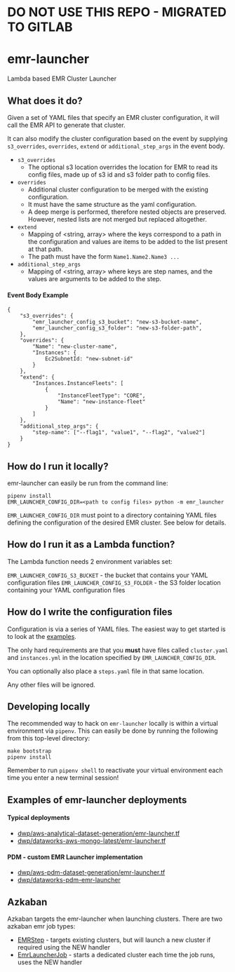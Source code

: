 # DO NOT USE THIS REPO - MIGRATED TO GITLAB

# emr-launcher
Lambda based EMR Cluster Launcher

## What does it do?

Given a set of YAML files that specify an EMR cluster configuration, it will
call the EMR API to generate that cluster.

It can also modify the cluster configuration based on the event by supplying `s3_overrides`, `overrides`,
`extend` or `additional_step_args` in the event body.

 * `s3_overrides`
    * The optional s3 location overrides the location for EMR to read its config files, made up of s3 id and s3 folder path to config files.
 * `overrides`
    * Additional cluster configuration to be merged with the existing configuration.
    * It must have the same structure as the yaml configuration.
    * A deep merge is performed, therefore nested objects are preserved. However,
     nested lists are not merged but replaced altogether.
* `extend`
    * Mapping of <string, array> where the keys correspond to a path in the configuration
    and values are items to be added to the list present at that path.
    * The path must have the form `Name1.Name2.Name3 ...` 
* `additional_step_args`
    * Mapping of <string, array> where keys are step names, and the values are
    arguments to be added to the step.


#### Event Body Example
```$json
{
    "s3_overrides": {
        "emr_launcher_config_s3_bucket": "new-s3-bucket-name",
        "emr_launcher_config_s3_folder": "new-s3-folder-path",
    },
    "overrides": {
        "Name": "new-cluster-name",
        "Instances": {
            Ec2SubnetId: "new-subnet-id"
        }
    },
    "extend": {
        "Instances.InstanceFleets": [
            {
                "InstanceFleetType": "CORE",
                "Name": "new-instance-fleet"
            }
        ]
    },
    "additional_step_args": {
        "step-name": ["--flag1", "value1", "--flag2", "value2"]
    }
}
```


## How do I run it locally?

emr-launcher can easily be run from the command line:

```
pipenv install
EMR_LAUNCHER_CONFIG_DIR=<path to config files> python -m emr_launcher
```

`EMR_LAUNCHER_CONFIG_DIR` must point to a directory containing YAML files defining the configuration of the desired EMR cluster. See below for details.

## How do I run it as a Lambda function?

The Lambda function needs 2 environment variables set:

`EMR_LAUNCHER_CONFIG_S3_BUCKET` - the bucket that contains your YAML configuration files
`EMR_LAUNCHER_CONFIG_S3_FOLDER` - the S3 folder location containing your YAML configuration files

## How do I write the configuration files

Configuration is via a series of YAML files. The easiest way to get started is
to look at the [examples](docs/examples/).

The only hard requirements are that you **must** have files called
`cluster.yaml` and `instances.yml` in the location specified by
`EMR_LAUNCHER_CONFIG_DIR`.

You can optionally also place a `steps.yaml` file in that same location.

Any other files will be ignored.

## Developing locally

The recommended way to hack on `emr-launcher` locally is within a virtual
environment via `pipenv`. This can easily be done by running the following
from this top-level directory:

```
make bootstrap
pipenv install
```

Remember to run `pipenv shell` to reactivate your virtual environment each time
you enter a new terminal session!


## Examples of emr-launcher deployments
#### Typical deployments
 * [dwp/aws-analytical-dataset-generation/emr-launcher.tf](https://github.com/dwp/aws-analytical-dataset-generation/blob/master/emr-launcher.tf)
 * [dwp/dataworks-aws-mongo-latest/emr-launcher.tf](https://github.com/dwp/dataworks-aws-mongo-latest/blob/master/emr-launcher.tf)

#### PDM - custom EMR Launcher implementation
* [dwp/aws-pdm-dataset-generation/emr-launcher.tf](https://github.com/dwp/aws-pdm-dataset-generation/blob/master/emr-launcher.tf)
* [dwp/dataworks-pdm-emr-launcher](https://github.com/dwp/dataworks-pdm-emr-launcher)

## Azkaban
Azkaban targets the emr-launcher when launching clusters.  There are two azkaban emr job types:
 * [EMRStep](https://github.com/dwp/dataworks-hardened-images/blob/master/azkaban-executor/azkaban-emr-jobtype/src/main/java/uk/gov/dwp/dataworks/azkaban/jobtype/EMRStep.java) - targets existing clusters, but will launch a new cluster if required using the NEW handler
 * [EmrLauncherJob](https://github.com/dwp/dataworks-hardened-images/blob/master/azkaban-executor/azkaban-emr-jobtype/src/main/java/uk/gov/dwp/dataworks/azkaban/jobtype/EmrLauncherJob.java) - starts a dedicated cluster each time the job runs, uses the NEW handler


